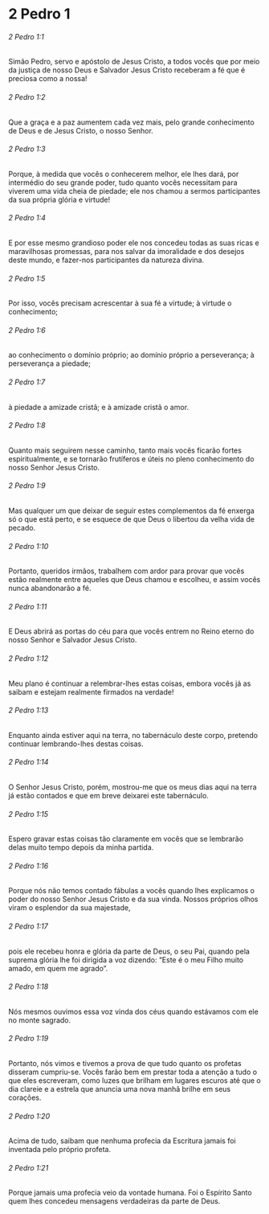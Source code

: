 # 2 Pedro 1

###### 2 Pedro 1:1

Simão Pedro, servo e apóstolo de Jesus Cristo, a todos vocês que por meio da justiça de nosso Deus e Salvador Jesus Cristo receberam a fé que é preciosa como a nossa!

###### 2 Pedro 1:2

Que a graça e a paz aumentem cada vez mais, pelo grande conhecimento de Deus e de Jesus Cristo, o nosso Senhor.

###### 2 Pedro 1:3

Porque, à medida que vocês o conhecerem melhor, ele lhes dará, por intermédio do seu grande poder, tudo quanto vocês necessitam para viverem uma vida cheia de piedade; ele nos chamou a sermos participantes da sua própria glória e virtude!

###### 2 Pedro 1:4

E por esse mesmo grandioso poder ele nos concedeu todas as suas ricas e maravilhosas promessas, para nos salvar da imoralidade e dos desejos deste mundo, e fazer-nos participantes da natureza divina.

###### 2 Pedro 1:5

Por isso, vocês precisam acrescentar à sua fé a virtude; à virtude o conhecimento;

###### 2 Pedro 1:6

ao conhecimento o domínio próprio; ao domínio próprio a perseverança; à perseverança a piedade;

###### 2 Pedro 1:7

à piedade a amizade cristã; e à amizade cristã o amor.

###### 2 Pedro 1:8

Quanto mais seguirem nesse caminho, tanto mais vocês ficarão fortes espiritualmente, e se tornarão frutíferos e úteis no pleno conhecimento do nosso Senhor Jesus Cristo.

###### 2 Pedro 1:9

Mas qualquer um que deixar de seguir estes complementos da fé enxerga só o que está perto, e se esquece de que Deus o libertou da velha vida de pecado.

###### 2 Pedro 1:10

Portanto, queridos irmãos, trabalhem com ardor para provar que vocês estão realmente entre aqueles que Deus chamou e escolheu, e assim vocês nunca abandonarão a fé.

###### 2 Pedro 1:11

E Deus abrirá as portas do céu para que vocês entrem no Reino eterno do nosso Senhor e Salvador Jesus Cristo.

###### 2 Pedro 1:12

Meu plano é continuar a relembrar-lhes estas coisas, embora vocês já as saibam e estejam realmente firmados na verdade!

###### 2 Pedro 1:13

Enquanto ainda estiver aqui na terra, no tabernáculo deste corpo, pretendo continuar lembrando-lhes destas coisas.

###### 2 Pedro 1:14

O Senhor Jesus Cristo, porém, mostrou-me que os meus dias aqui na terra já estão contados e que em breve deixarei este tabernáculo.

###### 2 Pedro 1:15

Espero gravar estas coisas tão claramente em vocês que se lembrarão delas muito tempo depois da minha partida.

###### 2 Pedro 1:16

Porque nós não temos contado fábulas a vocês quando lhes explicamos o poder do nosso Senhor Jesus Cristo e da sua vinda. Nossos próprios olhos viram o esplendor da sua majestade,

###### 2 Pedro 1:17

pois ele recebeu honra e glória da parte de Deus, o seu Pai, quando pela suprema glória lhe foi dirigida a voz dizendo: “Este é o meu Filho muito amado, em quem me agrado”.

###### 2 Pedro 1:18

Nós mesmos ouvimos essa voz vinda dos céus quando estávamos com ele no monte sagrado.

###### 2 Pedro 1:19

Portanto, nós vimos e tivemos a prova de que tudo quanto os profetas disseram cumpriu-se. Vocês farão bem em prestar toda a atenção a tudo o que eles escreveram, como luzes que brilham em lugares escuros até que o dia clareie e a estrela que anuncia uma nova manhã brilhe em seus corações.

###### 2 Pedro 1:20

Acima de tudo, saibam que nenhuma profecia da Escritura jamais foi inventada pelo próprio profeta.

###### 2 Pedro 1:21

Porque jamais uma profecia veio da vontade humana. Foi o Espírito Santo quem lhes concedeu mensagens verdadeiras da parte de Deus.

